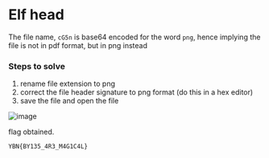 # Elf head

The file name, `cG5n` is base64 encoded for the word `png`, hence implying the file is not in pdf format, but in png instead

### Steps to solve

1. rename file extension to png
2. correct the file header signature to png format (do this in a hex editor)
3. save the file and open the file

![image](https://user-images.githubusercontent.com/89386156/201646635-8efc6383-6c2d-45c1-b2d3-75fa2a5be116.png)

flag obtained.

```YBN{BY135_4R3_M4G1C4L}```
